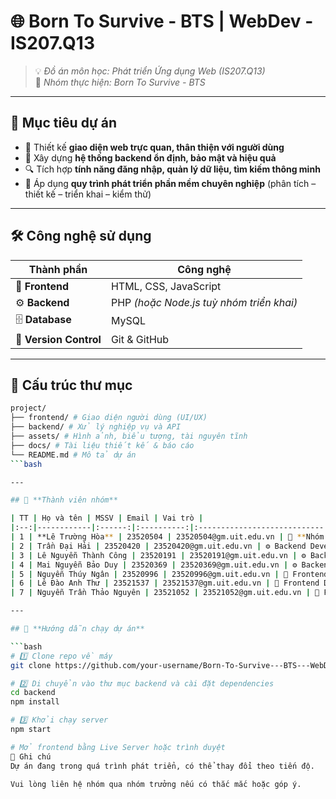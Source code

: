 # 🌐 **Born To Survive - BTS | WebDev - IS207.Q13**

> 💡 *Đồ án môn học: Phát triển Ứng dụng Web (IS207.Q13)*  
> 👥 *Nhóm thực hiện: Born To Survive - BTS*

---

## 🎯 **Mục tiêu dự án**
- 🚀 Thiết kế **giao diện web trực quan, thân thiện với người dùng**  
- 🧩 Xây dựng **hệ thống backend ổn định, bảo mật và hiệu quả**  
- 🔍 Tích hợp **tính năng đăng nhập, quản lý dữ liệu, tìm kiếm thông minh**  
- 🧠 Áp dụng **quy trình phát triển phần mềm chuyên nghiệp** (phân tích – thiết kế – triển khai – kiểm thử)

---

## 🛠️ **Công nghệ sử dụng**
| Thành phần | Công nghệ |
|-------------|------------|
| 🎨 **Frontend** | HTML, CSS, JavaScript |
| ⚙️ **Backend** | PHP *(hoặc Node.js tuỳ nhóm triển khai)* |
| 🗄️ **Database** | MySQL |
| 🔧 **Version Control** | Git & GitHub |

---

## 📁 **Cấu trúc thư mục**
```bash
project/
├── frontend/ # Giao diện người dùng (UI/UX)
├── backend/ # Xử lý nghiệp vụ và API
├── assets/ # Hình ảnh, biểu tượng, tài nguyên tĩnh
├── docs/ # Tài liệu thiết kế & báo cáo
└── README.md # Mô tả dự án
```bash

---

## 👥 **Thành viên nhóm**

| TT | Họ và tên | MSSV | Email | Vai trò |
|:--:|------------|:------:|:----------:|:----------------------------|
| 1 | **Lê Trường Hòa** | 23520504 | 23520504@gm.uit.edu.vn | 🧭 **Nhóm trưởng**, ⚙️ Backend & 📊 Data Analyst |
| 2 | Trần Đại Hải | 23520420 | 23520420@gm.uit.edu.vn | ⚙️ Backend Developer |
| 3 | Lê Nguyễn Thành Công | 23520191 | 23520191@gm.uit.edu.vn | ⚙️ Backend Developer |
| 4 | Mai Nguyễn Bảo Duy | 23520369 | 23520369@gm.uit.edu.vn | ⚙️ Backend Developer |
| 5 | Nguyễn Thúy Ngân | 23520996 | 23520996@gm.uit.edu.vn | 🎨 Frontend Developer |
| 6 | Lê Đào Anh Thư | 23521537 | 23521537@gm.uit.edu.vn | 🎨 Frontend Developer |
| 7 | Nguyễn Trần Thảo Nguyên | 23521052 | 23521052@gm.uit.edu.vn | 🎨 Frontend Developer |

---

## 🚀 **Hướng dẫn chạy dự án**

```bash
# 1️⃣ Clone repo về máy
git clone https://github.com/your-username/Born-To-Survive---BTS---WebDev---IS207.Q13.git

# 2️⃣ Di chuyển vào thư mục backend và cài đặt dependencies
cd backend
npm install

# 3️⃣ Khởi chạy server
npm start

# Mở frontend bằng Live Server hoặc trình duyệt
📌 Ghi chú
Dự án đang trong quá trình phát triển, có thể thay đổi theo tiến độ.

Vui lòng liên hệ nhóm qua nhóm trưởng nếu có thắc mắc hoặc góp ý.
